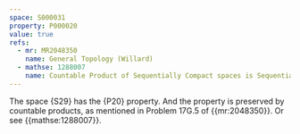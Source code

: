 ```yaml
---
space: S000031
property: P000020
value: true
refs:
  - mr: MR2048350
    name: General Topology (Willard)
  - mathse: 1288007
    name: Countable Product of Sequentially Compact spaces is Sequentially Compact
---
```


The space {S29} has the {P20} property.  And the property is preserved by countable products, as mentioned in Problem 17G.5 of {{mr:2048350}}.  Or see {{mathse:1288007}}.
